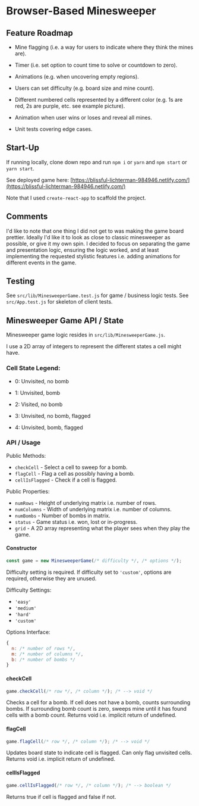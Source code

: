 # Browser-Based Minesweeper

## Feature Roadmap

- Mine flagging (i.e. a way for users to indicate where they think the mines are).

- Timer (i.e. set option to count time to solve or countdown to zero).

- Animations (e.g. when uncovering empty regions).

- Users can set difficulty (e.g. board size and mine count).

- Different numbered cells represented by a different color (e.g. 1s are red, 2s are purple, etc. see example picture).

- Animation when user wins or loses and reveal all mines.

- Unit tests covering edge cases.

## Start-Up

If running locally, clone down repo and run `npm i` or `yarn` and `npm start` or `yarn start`.

See deployed game here: [https://blissful-lichterman-984946.netlify.com/](https://blissful-lichterman-984946.netlify.com/)

Note that I used `create-react-app` to scaffold the project.

## Comments

I'd like to note that one thing I did not get to was making the game board prettier. Ideally I'd like it to look as close to classic minesweeper as possible, or give it my own spin. I decided to focus on separating the game and presentation logic, ensuring the logic worked, and at least implementing the requested stylistic features i.e. adding animations for different events in the game.

## Testing

See `src/lib/MinesweeperGame.test.js` for game / business logic tests.
See `src/App.test.js` for skeleton of client tests.

## Minesweeper Game API / State

Minesweeper game logic resides in `src/lib/MinesweeperGame.js`.

I use a 2D array of integers to represent the different states a cell might have.

### Cell State Legend:

- 0: Unvisited, no bomb

- 1: Unvisited, bomb

- 2: Visited, no bomb

- 3: Unvisited, no bomb, flagged

- 4: Unvisited, bomb, flagged

### API / Usage

Public Methods:

- `checkCell` - Select a cell to sweep for a bomb.
- `flagCell` - Flag a cell as possibly having a bomb.
- `cellIsFlagged` - Check if a cell is flagged.

Public Properties:

- `numRows` - Height of underlying matrix i.e. number of rows.
- `numColumns` - Width of underlying matrix i.e. number of columns.
- `numBombs` - Number of bombs in matrix.
- `status` - Game status i.e. won, lost or in-progress.
- `grid` - A 2D array representing what the player sees when they play the game.

#### Constructor

```javascript
const game = new MinesweeperGame(/* difficulty */, /* options */);
```

Difficulty setting is required. If difficulty set to `'custom'`, options are required, otherwise they are unused.

Difficulty Settings:

- `'easy'`
- `'medium'`
- `'hard'`
- `'custom'`

Options Interface:

```javascript
{
  n: /* number of rows */,
  m: /* number of columns */,
  b: /* number of bombs */
}
```

#### checkCell

```javascript
game.checkCell(/* row */, /* column */); /* --> void */
```

Checks a cell for a bomb. If cell does not have a bomb, counts surrounding bombs. If surrounding bomb count is zero, sweeps mine until it has found cells with a bomb count. Returns void i.e. implicit return of undefined.

#### flagCell

```javascript
game.flagCell(/* row */, /* column */); /* --> void */
```

Updates board state to indicate cell is flagged. Can only flag unvisited cells. Returns void i.e. implicit return of undefined.

#### cellIsFlagged

```javascript
game.cellIsFlagged(/* row */, /* column */); /* --> boolean */
```

Returns true if cell is flagged and false if not.
